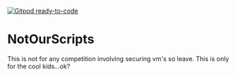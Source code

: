 [![Gitpod ready-to-code](https://img.shields.io/badge/Gitpod-ready--to--code-blue?logo=gitpod)](https://gitpod.io/#https://github.com/DefyGG/NotOurScripts)

# NotOurScripts
This is not for any competition involving securing vm's so leave. This is only for the cool kids...ok?

